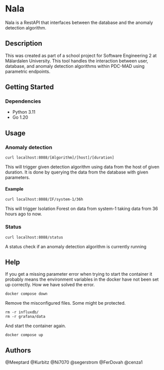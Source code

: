 # Nala

Nala is a RestAPI that interfaces between the database and the anomaly detection algorithm.

## Description

This was created as part of a school project for Software Engineering 2 at Mälardalen University.
This tool handles the interaction between user, database, and anomaly detection algorithms within PDC-MAD using parametric endpoints. 

## Getting Started

### Dependencies

* Python 3.11
* Go 1.20

## Usage
### Anomaly detection
```shell
curl localhost:8088/[Algorithm]/[host]/[duration]
```
This will trigger given detection algorithm using data from the host of given duration. 
It is done by querying the data from the database with given parameters. 
#### Example
```shell
curl localhost:8088/IF/system-1/36h
```
This will trigger Isolation Forest on data from system-1 taking data from 36 hours ago to now.

### Status
```shell
curl localhost:8088/status
```
A status check if an anomaly detection algorithm is currently running 

## Help

If you get a missing parameter error when trying to start the container it probably means the environment variables in the docker have not been set up correctly.
How we have solved the error.
```shell
docker compose down
```
Remove the misconfigured files. Some might be protected.
```shell
rm -r influxdb/
rm -r grafana/data
```
And start the container again.
```shell
docker compose up
```

## Authors

@Meeptard
@Kurbitz
@Ni7070
@segerstrom
@FerDovah
@cenza1
